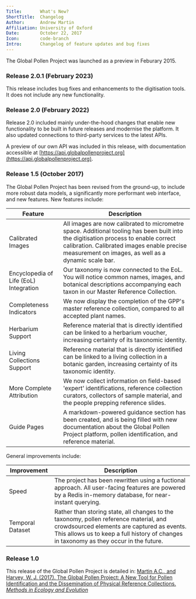 ```yaml
---
Title:       What's New?
ShortTitle:  Changelog
Author:      Andrew Martin
Affiliation: University of Oxford
Date:        October 22, 2017
Icon:        code-branch
Intro:       Changelog of feature updates and bug fixes
---
```


The Global Pollen Project was launched as a preview in Feburary 2015. 

### Release 2.0.1 (February 2023)

This release includes bug fixes and enhancements to the digitisation tools. It does not include any new functionality.

### Release 2.0 (February 2022)

Release 2.0 included mainly under-the-hood changes that enable new functionality to be built in future releases and modernise the platform. It also updated connections to third-party services to the latest APIs.

A preview of our own API was included in this release, with documentation accessible at [https://api.globalpollenproject.org](https://api.globalpollenproject.org).

### Release 1.5 (October 2017)

The Global Pollen Project has been revised from the ground-up, to include more robust data models, a significantly more performant web interface, and new features. New features include:

| Feature | Description |
| --- | --- |
| Calibrated Images  | All images are now calibrated to micrometre space. Additional tooling has been built into the digitisation process to enable correct calibration. Calibrated images enable precise measurement on images, as well as a dynamic scale bar.  |
| Encyclopedia of Life (EoL) Integration  | Our taxonomy is now connected to the EoL. You will notice common names, images, and botanical descriptions accompanying each taxon in our Master Reference Collection.  |
| Completeness Indicators  | We now display the completion of the GPP's master reference collection, compared to all accepted plant names.  |
| Herbarium Support | Reference material that is directly identified can be linked to a herbarium voucher, increasing certainty of its taxonomic identity. |
| Living Collections Support | Reference material that is directly identified can be linked to a living collection in a botanic garden, increasing certainty of its taxonomic identity. |
| More Complete Attribution | We now collect information on field-based 'expert' identifications, reference collection curators, collectors of sample material, and the people prepping reference slides. |
| Guide Pages | A markdown-powered guidance section has been created, and is being filled with new documentation about the Global Pollen Project platform, pollen identification, and reference material.

General improvements include:

| Improvement | Description |
| --- | --- |
| Speed  | The project has been rewritten using a fuctional approach. All user-facing features are powered by a Redis in-memory database, for near-instant querying.  |
| Temporal Dataset  | Rather than storing state, all changes to the taxonomy, pollen reference material, and crowdsourced elements are captured as events. This allows us to keep a full history of changes in taxonomy as they occur in the future. |

### Release 1.0

This release of the Global Pollen Project is detailed in: [Martin A.C., and Harvey, W. J. (2017). The Global Pollen Project: A New Tool for Pollen Identification and the Dissemination of Physical Reference Collections. *Methods in Ecology and Evolution*](http://dx.doi.org/10.1111/2041-210X.12752)